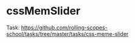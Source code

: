 # cssMemSlider
Task: https://github.com/rolling-scopes-school/tasks/tree/master/tasks/css-meme-slider